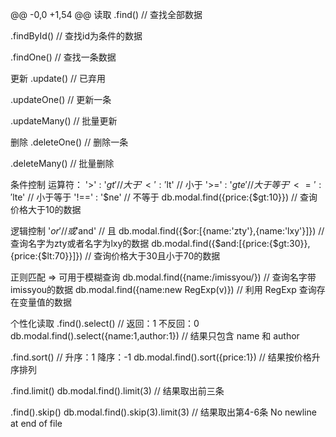 @@ -0,0 +1,54 @@
读取
.find()   // 查找全部数据

.findById()   // 查找id为条件的数据

.findOne()   // 查找一条数据


更新
.update()  // 已弃用

.updateOne()  // 更新一条

.updateMany()  // 批量更新


删除
.deleteOne()  // 删除一条

.deleteMany()  // 批量删除


条件控制
运算符：
  '>'   :  '$gt'    // 大于
  '<'   :  '$lt'    // 小于
  '>='  :  '$gte'   // 大于等于
  '<='  :  '$lte'   // 小于等于
  '!==' :  '$ne'    // 不等于
db.modal.find({price:{$gt:10}})  // 查询价格大于10的数据

逻辑控制
  '$or'   // 或  
  '$and'  // 且
db.modal.find({$or:[{name:'zty'},{name:'lxy'}]})  // 查询名字为zty或者名字为lxy的数据
db.modal.find({$and:[{price:{$gt:30}},{price:{$lt:70}}]})  // 查询价格大于30且小于70的数据

正则匹配 => 可用于模糊查询
db.modal.find({name:/imissyou/})  // 查询名字带imissyou的数据
db.modal.find({name:new RegExp(v)})  // 利用 RegExp 查询存在变量值的数据


个性化读取
.find().select()  // 返回：1  不反回：0
db.modal.find().select({name:1,author:1})  // 结果只包含 name 和 author

.find.sort() // 升序：1  降序：-1
db.modal.find().sort({price:1})  // 结果按价格升序排列

.find.limit()
db.modal.find().limit(3)  // 结果取出前三条

.find().skip()
db.modal.find().skip(3).limit(3)  // 结果取出第4-6条
No newline at end of file
